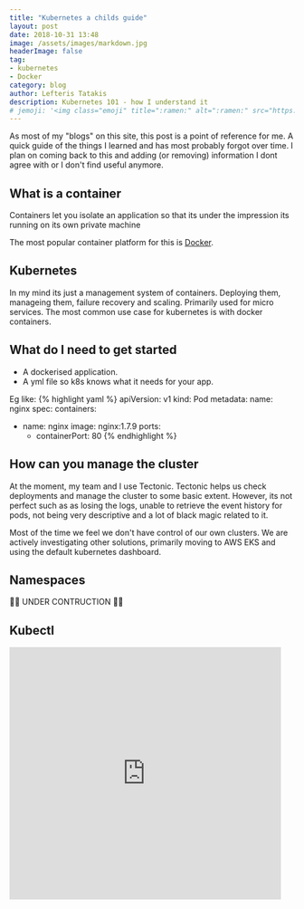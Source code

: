 ```yaml
---
title: "Kubernetes a childs guide"
layout: post
date: 2018-10-31 13:48
image: /assets/images/markdown.jpg
headerImage: false
tag:
- kubernetes
- Docker
category: blog
author: Lefteris Tatakis
description: Kubernetes 101 - how I understand it
# jemoji: '<img class="emoji" title=":ramen:" alt=":ramen:" src="https://assets.github.com/images/icons/emoji/unicode/1f35c.png" height="20" width="20" align="absmiddle">'
---
```


As most of my "blogs" on this site, this post is a point of reference for me. A quick guide of the things I learned and has most probably forgot over time.
I plan on coming back to this and adding (or removing) information I dont agree with or I don't find useful anymore.

## What is a container

Containers let you isolate an application so that its under the impression its running on its own private machine

The most popular container platform for this is [Docker](https://www.docker.com/).

## Kubernetes

In my mind its just a management system of containers. Deploying them, manageing them, failure recovery and scaling.
Primarily used for micro services.
The most common use case for kubernetes is with docker containers.

## What do I need to get started

- A dockerised application.
- A yml file so k8s knows what it needs for your app.

Eg like:
{% highlight yaml %}
apiVersion: v1
kind: Pod
metadata:
  name: nginx
spec:
  containers:
  - name: nginx
    image: nginx:1.7.9
    ports:
    - containerPort: 80
{% endhighlight %}

## How can you manage the cluster

At the moment, my team and I use Tectonic. 
Tectonic helps us check deployments and manage the cluster to some basic extent.
However, its not perfect such as as losing the logs, unable to retrieve the event history for pods, not being very descriptive and a lot of black magic related to it.

Most of the time we feel we don't have control of our own clusters.
We are actively investigating other solutions, primarily moving to AWS EKS and using the default kubernetes dashboard.

## Namespaces

👷🏻‍ UNDER CONTRUCTION 👷🏻‍

## Kubectl
<iframe src="https://giphy.com/embed/tAeB6dptxnoli" width="480" height="446" frameBorder="0" class="giphy-embed" allowFullScreen></iframe><p><a href="https://giphy.com/gifs/construction-tAeB6dptxnoli"></a></p>
